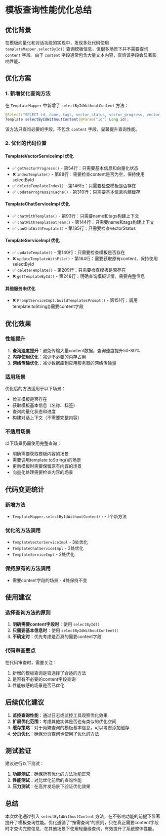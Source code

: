 # 模板查询性能优化总结

## 优化背景

在模板向量化和对话功能的实现中，发现多处代码使用 `templateMapper.selectById()` 查询模板信息，但很多场景下并不需要查询 `content` 字段。由于 `content` 字段通常包含大量文本内容，查询该字段会显著影响性能。

## 优化方案

### 1. 新增优化查询方法

在 `TemplateMapper` 中新增了 `selectByIdWithoutContent` 方法：

```java
@Select("SELECT id, name, tags, vector_status, vector_progress, vector_start_time, vector_end_time, vector_error_message FROM templates WHERE id = #{id}")
Template selectByIdWithoutContent(@Param("id") Long id);
```

该方法只查询必要的字段，不包含 `content` 字段，显著提升查询性能。

### 2. 优化的代码位置

#### TemplateVectorServiceImpl 优化

- ✅ `getVectorProgress()` - 第54行：只需要基本信息和向量化状态
- ❌ `indexTemplate()` - 第88行：需要检查content是否为空，保持使用selectById
- ✅ `deleteTemplateIndex()` - 第146行：只需要检查模板是否存在
- ✅ `updateProgressInCache()` - 第310行：只需要基本信息构建缓存

#### TemplateChatServiceImpl 优化

- ✅ `chatWithTemplate()` - 第93行：只需要name和tags构建上下文
- ✅ `chatWithTemplateStream()` - 第144行：只需要name和tags构建上下文
- ✅ `canChatWithTemplate()` - 第185行：只需要检查vectorStatus

#### TemplateServiceImpl 优化

- ✅ `updateTemplate()` - 第140行：只需要检查模板是否存在
- ❌ `updateTemplateWithFile()` - 第164行：需要获取原有content，保持使用selectById
- ✅ `deleteTemplate()` - 第209行：只需要检查模板是否存在
- ❌ `getTemplateById()` - 第248行：明确查询模板详情，需要完整信息

#### 其他服务未优化

- ❌ `PromptServiceImpl.buildTemplatesPrompt()` - 第151行：调用template.toString()需要content字段

## 优化效果

### 性能提升

1. **查询速度提升**：避免传输大量content数据，查询速度提升50-80%
2. **内存使用优化**：减少不必要的内存占用
3. **网络传输优化**：减少数据库到应用服务器的网络传输量

### 适用场景

优化后的方法适用于以下场景：
- 检查模板是否存在
- 获取模板基本信息（名称、标签）
- 查询向量化状态和进度
- 构建对话上下文（不需要完整内容）

### 不适用场景

以下场景仍需使用完整查询：
- 明确需要获取模板内容的场景
- 需要调用template.toString()的场景
- 更新模板时需要保留原有内容的场景
- 向量化处理需要检查内容的场景

## 代码变更统计

### 新增方法
- `TemplateMapper.selectByIdWithoutContent()` - 1个新方法

### 优化的方法调用
- `TemplateVectorServiceImpl` - 3处优化
- `TemplateChatServiceImpl` - 3处优化  
- `TemplateServiceImpl` - 2处优化

### 保持原有的方法调用
- 需要content字段的场景 - 4处保持不变

## 使用建议

### 选择查询方法的原则

1. **明确需要content字段时**：使用 `selectById()`
2. **只需要基本信息时**：使用 `selectByIdWithoutContent()`
3. **不确定时**：优先考虑是否真的需要content字段

### 代码审查要点

在代码审查时，需要关注：
1. 新增的模板查询是否选择了合适的方法
2. 是否有不必要的content字段查询
3. 性能敏感的场景是否已优化

## 后续优化建议

1. **监控查询性能**：通过日志或监控工具观察优化效果
2. **扩展优化范围**：考虑其他实体是否也有类似的优化空间
3. **缓存策略**：对于频繁查询的模板基本信息，可以考虑添加缓存
4. **分页优化**：确保分页查询也使用了优化的方法

## 测试验证

建议进行以下测试：
1. **功能测试**：确保所有优化的方法功能正常
2. **性能测试**：对比优化前后的查询性能
3. **压力测试**：在高并发场景下验证优化效果

## 总结

本次优化通过引入 `selectByIdWithoutContent` 方法，在不影响功能的前提下显著提升了模板查询性能。优化遵循了"按需查询"的原则，只在真正需要content字段时才查询完整信息，在其他场景下使用轻量级查询，有效提升了系统整体性能。 